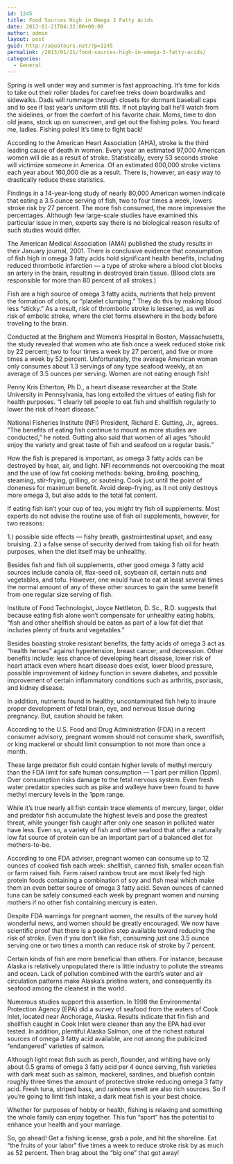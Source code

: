 ```yaml
---
id: 1245
title: Food Sources High in Omega 3 Fatty Acids
date: 2013-01-21T04:32:00+00:00
author: admin
layout: post
guid: http://aquatours.net/?p=1245
permalink: /2013/01/21/food-sources-high-in-omega-3-fatty-acids/
categories:
  - General
---
```

Spring is well under way and summer is fast approaching. It&#8217;s time for kids to take out their roller blades for carefree treks down boardwalks and sidewalks. Dads will rummage through closets for dormant baseball caps and to see if last year&#8217;s uniform still fits. If not playing ball he&#8217;ll watch from the sidelines, or from the comfort of his favorite chair. Moms, time to don old jeans, stock up on sunscreen, and get out the fishing poles. You heard me, ladies. Fishing poles! It&#8217;s time to fight back!

According to the American Heart Association (AHA), stroke is the third leading cause of death in women. Every year an estimated 97,000 American women will die as a result of stroke. Statistically, every 53 seconds stroke will victimize someone in America. Of an estimated 600,000 stroke victims each year about 160,000 die as a result. There is, however, an easy way to drastically reduce these statistics.

Findings in a 14-year-long study of nearly 80,000 American women indicate that eating a 3.5 ounce serving of fish, two to four times a week, lowers stroke risk by 27 percent. The more fish consumed, the more impressive the percentages. Although few large-scale studies have examined this particular issue in men, experts say there is no biological reason results of such studies would differ.

The American Medical Association (AMA) published the study results in their January journal, 2001. There is conclusive evidence that consumption of fish high in omega 3 fatty acids hold significant health benefits, including reduced thrombotic infarction &#8212; a type of stroke where a blood clot blocks an artery in the brain, resulting in destroyed brain tissue. (Blood clots are responsible for more than 80 percent of all strokes.)

Fish are a high source of omega 3 fatty acids, nutrients that help prevent the formation of clots, or &#8220;platelet clumping.&#8221; They do this by making blood less &#8220;sticky.&#8221; As a result, risk of thrombotic stroke is lessened, as well as risk of embolic stroke, where the clot forms elsewhere in the body before traveling to the brain.

Conducted at the Brigham and Women&#8217;s Hospital in Boston, Massachusetts, the study revealed that women who ate fish once a week reduced stoke risk by 22 percent; two to four times a week by 27 percent, and five or more times a week by 52 percent. Unfortunately, the average American woman only consumes about 1.3 servings of any type seafood weekly, at an average of 3.5 ounces per serving. Women are not eating enough fish!

Penny Kris Etherton, Ph.D., a heart disease researcher at the State University in Pennsylvania, has long extolled the virtues of eating fish for health purposes. &#8220;I clearly tell people to eat fish and shellfish regularly to lower the risk of heart disease.&#8221;

National Fisheries Institute (NFI) President, Richard E. Gutting, Jr., agrees. &#8220;The benefits of eating fish continue to mount as more studies are conducted,&#8221; he noted. Gutting also said that women of all ages &#8220;should enjoy the variety and great taste of fish and seafood on a regular basis.&#8221;

How the fish is prepared is important, as omega 3 fatty acids can be destroyed by heat, air, and light. NFI recommends not overcooking the meat and the use of low fat cooking methods: baking, broiling, poaching, steaming, stir-frying, grilling, or sauteing. Cook just until the point of doneness for maximum benefit. Avoid deep-frying, as it not only destroys more omega 3, but also adds to the total fat content.

If eating fish isn&#8217;t your cup of tea, you might try fish oil supplements. Most experts do not advise the routine use of fish oil supplements, however, for two reasons:

1.) possible side effects &#8212; fishy breath, gastrointestinal upset, and easy bruising. 2.) a false sense of security derived from taking fish oil for heath purposes, when the diet itself may be unhealthy.

Besides fish and fish oil supplements, other good omega 3 fatty acid sources include canola oil, flax-seed oil, soybean oil, certain nuts and vegetables, and tofu. However, one would have to eat at least several times the normal amount of any of these other sources to gain the same benefit from one regular size serving of fish.

Institute of Food Technologist, Joyce Nettleton, D. Sc., R.D. suggests that because eating fish alone won&#8217;t compensate for unhealthy eating habits, &#8220;fish and other shellfish should be eaten as part of a low fat diet that includes plenty of fruits and vegetables.&#8221;

Besides boasting stroke resistant benefits, the fatty acids of omega 3 act as &#8220;health heroes&#8221; against hypertension, breast cancer, and depression. Other benefits include: less chance of developing heart disease, lower risk of heart attack even where heart disease does exist, lower blood pressure, possible improvement of kidney function in severe diabetes, and possible improvement of certain inflammatory conditions such as arthritis, psoriasis, and kidney disease.

In addition, nutrients found in healthy, uncontaminated fish help to insure proper development of fetal brain, eye, and nervous tissue during pregnancy. But, caution should be taken.

According to the U.S. Food and Drug Administration (FDA) in a recent consumer advisory, pregnant women should not consume shark, swordfish, or king mackerel or should limit consumption to not more than once a month.

These large predator fish could contain higher levels of methyl mercury than the FDA limit for safe human consumption &#8212; 1 part per million (1ppm). Over consumption risks damage to the fetal nervous system. Even fresh water predator species such as pike and walleye have been found to have methyl mercury levels in the 1ppm range.

While it&#8217;s true nearly all fish contain trace elements of mercury, larger, older and predator fish accumulate the highest levels and pose the greatest threat, while younger fish caught after only one season in polluted water have less. Even so, a variety of fish and other seafood that offer a naturally low fat source of protein can be an important part of a balanced diet for mothers-to-be.

According to one FDA adviser, pregnant women can consume up to 12 ounces of cooked fish each week: shellfish, canned fish, smaller ocean fish or farm raised fish. Farm raised rainbow trout are most likely fed high protein foods containing a combination of soy and fish meal which make them an even better source of omega 3 fatty acid. Seven ounces of canned tuna can be safely consumed each week by pregnant women and nursing mothers if no other fish containing mercury is eaten.

Despite FDA warnings for pregnant women, the results of the survey hold wonderful news, and women should be greatly encouraged. We now have scientific proof that there is a positive step available toward reducing the risk of stroke. Even if you don&#8217;t like fish, consuming just one 3.5 ounce serving one or two times a month can reduce risk of stroke by 7 percent.

Certain kinds of fish are more beneficial than others. For instance, because Alaska is relatively unpopulated there is little industry to pollute the streams and ocean. Lack of pollution combined with the earth&#8217;s water and air circulation patterns make Alaska&#8217;s pristine waters, and consequently its seafood among the cleanest in the world.

Numerous studies support this assertion. In 1998 the Environmental Protection Agency (EPA) did a survey of seafood from the waters of Cook Inlet, located near Anchorage, Alaska. Results indicate that fin fish and shellfish caught in Cook Inlet were cleaner than any the EPA had ever tested. In addition, plentiful Alaska Salmon, one of the richest natural sources of omega 3 fatty acid available, are not among the publicized &#8220;endangered&#8221; varieties of salmon.

Although light meat fish such as perch, flounder, and whiting have only about 0.5 grams of omega 3 fatty acid per 4 ounce serving, fish varieties with dark meat such as salmon, mackerel, sardines, and bluefish contain roughly three times the amount of protective stroke reducing omega 3 fatty acid. Fresh tuna, striped bass, and rainbow smelt are also rich sources. So if you&#8217;re going to limit fish intake, a dark meat fish is your best choice.

Whether for purposes of hobby or health, fishing is relaxing and something the whole family can enjoy together. This fun &#8220;sport&#8221; has the potential to enhance your health and your marriage.

So, go ahead! Get a fishing license, grab a pole, and hit the shoreline. Eat &#8220;the fruits of your labor&#8221; five times a week to reduce stroke risk by as much as 52 percent. Then brag about the &#8220;big one&#8221; that got away!